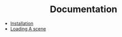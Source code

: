 <div align="center">

  # Documentation
</div>

- [Installation](INSTALLATION.md)
- [Loading A scene](tutorials/LOAD_SCENE.md)
